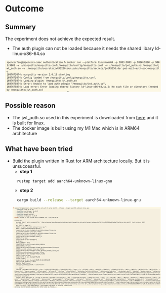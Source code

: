 # Outcome

## Summary

The experiment does not achieve the expected result. 

* The auth plugin can not be loaded because it needs the shared libary ld-linux-x86-64.so

![load plugin error](./images/load-plugin-error.jpg)

## Possible reason

* The jwt_auth.so used in this experiment is downloaded from [here](https://github.com/wiomoc/mosquitto-jwt-auth/releases/download/0.4.0/libmosquitto_jwt_auth.so) and it is built for linux.
* The docker image is built using my M1 Mac which is in ARM64 architecture

## What have been tried

* Build the plugin written in Rust for ARM architecture locally. But it is unsuccessful.
  * **step 1**
  ```bash
    rustup target add aarch64-unknown-linux-gnu
  ```
  * **step 2**
  ```bash
    cargo build --release --target aarch64-unknown-linux-gnu
  ```
  ![Build for arm64 error](./images/build-for-arm64-error.jpg)



